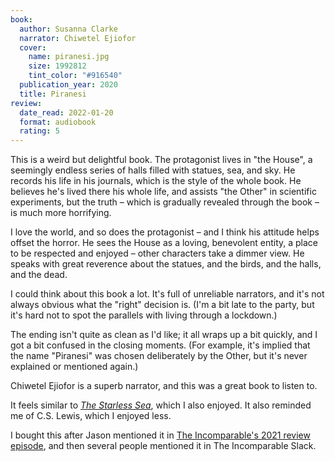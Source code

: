 ```yaml
---
book:
  author: Susanna Clarke
  narrator: Chiwetel Ejiofor
  cover:
    name: piranesi.jpg
    size: 1992812
    tint_color: "#916540"
  publication_year: 2020
  title: Piranesi
review:
  date_read: 2022-01-20
  format: audiobook
  rating: 5
---
```


This is a weird but delightful book.
The protagonist lives in "the House", a seemingly endless series of halls filled with statues, sea, and sky.
He records his life in his journals, which is the style of the whole book.
He believes he's lived there his whole life, and assists "the Other" in scientific experiments, but the truth – which is gradually revealed through the book – is much more horrifying.

I love the world, and so does the protagonist – and I think his attitude helps offset the horror.
He sees the House as a loving, benevolent entity, a place to be respected and enjoyed – other characters take a dimmer view.
He speaks with great reverence about the statues, and the birds, and the halls, and the dead.

I could think about this book a lot.
It's full of unreliable narrators, and it's not always obvious what the "right" decision is.
(I'm a bit late to the party, but it's hard not to spot the parallels with living through a lockdown.)

The ending isn't quite as clean as I'd like; it all wraps up a bit quickly, and I got a bit confused in the closing moments.
(For example, it's implied that the name "Piranesi" was chosen deliberately by the Other, but it's never explained or mentioned again.)

Chiwetel Ejiofor is a superb narrator, and this was a great book to listen to.

It feels similar to [*The Starless Sea*](/reviews/the-starless-sea/), which I also enjoyed.
It also reminded me of C.S. Lewis, which I enjoyed less.

I bought this after Jason mentioned it in [The Incomparable's 2021 review episode](https://www.theincomparable.com/theincomparable/595/), and then several people mentioned it in The Incomparable Slack.

